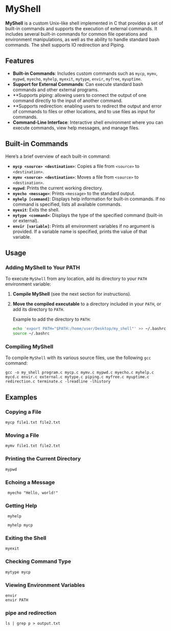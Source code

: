 # MyShell

**MyShell** is a custom Unix-like shell implemented in C that provides a set of built-in commands and supports the execution of external commands. It includes several built-in commands for common file operations and environment manipulations, as well as the ability to handle standard bash commands. The shell supports IO redirection and Piping.

## Features

- **Built-in Commands**: Includes custom commands such as `mycp`, `mymv`, `mypwd`, `myecho`, `myhelp`, `myexit`, `mytype`, `envir`, `myfree`, `myuptime`.
- **Support for External Commands**: Can execute standard bash commands and other external programs.
- **Supports piping: allowing users to connect the output of one command directly to the input of another command.
- **Supports redirection: enabling users to redirect the output and error of commands to files or other locations, and to use files as input for commands.
- **Command-Line Interface**: Interactive shell environment where you can execute commands, view help messages, and manage files.

## Built-in Commands

Here’s a brief overview of each built-in command:

- **`mycp <source> <destination>`**: Copies a file from `<source>` to `<destination>`.
- **`mymv <source> <destination>`**: Moves a file from `<source>` to `<destination>`.
- **`mypwd`**: Prints the current working directory.
- **`myecho <message>`**: Prints `<message>` to the standard output.
- **`myhelp [command]`**: Displays help information for built-in commands. If no command is specified, lists all available commands.
- **`myexit`**: Exits the shell.
- **`mytype <command>`**: Displays the type of the specified command (built-in or external).
- **`envir [variable]`**: Prints all environment variables if no argument is provided. If a variable name is specified, prints the value of that variable.

## Usage

### Adding MyShell to Your PATH

To execute `MyShell` from any location, add its directory to your `PATH` environment variable:

1. **Compile MyShell** (see the next section for instructions).
2. **Move the compiled executable** to a directory included in your `PATH`, or add its directory to `PATH`.

   Example to add the directory to `PATH`:

   ```sh
   echo 'export PATH="$PATH:/home/user/Desktop/my_shell"' >> ~/.bashrc
   source ~/.bashrc
   
### Compiling MyShell

To compile `MyShell` with its various source files, use the following `gcc` command: 

  ```
gcc -o my_shell program.c mycp.c mymv.c mypwd.c myecho.c myhelp.c mycd.c envir.c external.c mytype.c piping.c myfree.c myuptime.c redirection.c terminate.c -lreadline -lhistory 
```
## Examples 

### Copying a File
```
mycp file1.txt file2.txt
```

### Moving a File
```
mymv file1.txt file2.txt
```

### Printing the Current Directory
```
mypwd
```

### Echoing a Message
```
 myecho "Hello, world!"
```

### Getting Help
```
 myhelp

 myhelp mycp
```

### Exiting the Shell
```
myexit
```

### Checking Command Type
```
mytype mycp
```

### Viewing Environment Variables
```
envir
envir PATH
```
### pipe and redirection 
```
ls | grep p > output.txt
```

